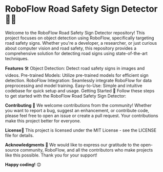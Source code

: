 # RoboFlow Road Safety Sign Detector 🚦🤖
Welcome to the RoboFlow Road Safety Sign Detector repository! This project focuses on object detection using RoboFlow, specifically targeting road safety signs. Whether you're a developer, a researcher, or just curious about computer vision and road safety, this repository provides a comprehensive solution for detecting road signs using state-of-the-art techniques.

**Features** 🛠️
Object Detection: Detect road safety signs in images and videos.
Pre-trained Models: Utilize pre-trained models for efficient sign detection.
RoboFlow Integration: Seamlessly integrate RoboFlow for data preprocessing and model training.
Easy-to-Use: Simple and intuitive codebase for quick setup and usage.
Getting Started 🚀
Follow these steps to get started with the RoboFlow Road Safety Sign Detector:

**Contributing 🤝**
We welcome contributions from the community! Whether you want to report a bug, suggest an enhancement, or contribute code, please feel free to open an issue or create a pull request. Your contributions make this project better for everyone.

**License**📝
This project is licensed under the MIT License - see the LICENSE file for details.

**Acknowledgments** 🙌
We would like to express our gratitude to the open-source community, RoboFlow, and all the contributors who make projects like this possible. Thank you for your support!

**Happy coding!** 😊
